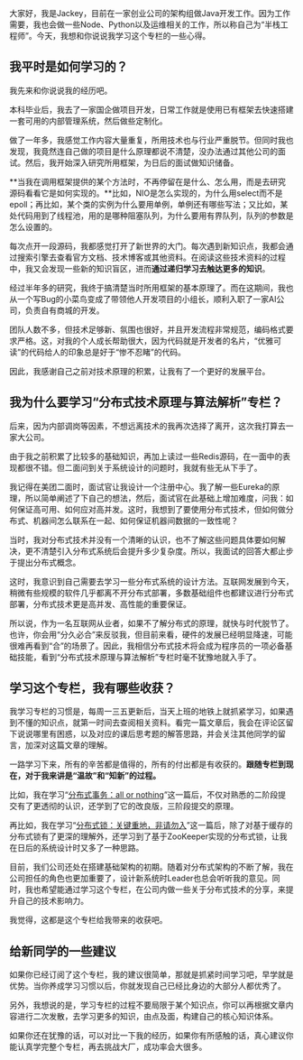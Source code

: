 
大家好，我是Jackey，目前在一家创业公司的架构组做Java开发工作。因为工作需要，我也会做一些Node、Python以及运维相关的工作，所以称自己为“半栈工程师”。今天，我想和你说说我学习这个专栏的一些心得。

## 我平时是如何学习的？

我先来和你说说我的经历吧。

本科毕业后，我去了一家国企做项目开发，日常工作就是使用已有框架去快速搭建一套可用的内部管理系统，然后做些定制化。

做了一年多，我感觉工作内容大量重复，所用技术也与行业严重脱节。但同时我也发现，我竟然连自己做的项目是什么原理都说不清楚，没办法通过其他公司的面试。然后，我开始深入研究所用框架，为日后的面试做知识储备。

**当我在调用框架提供的某个方法时，不再停留在是什么、怎么用，而是去研究源码看看它是如何实现的。**比如，NIO是怎么实现的，为什么用select而不是epoll；再比如，某个类的实例为什么要用单例，单例还有哪些写法；又比如，某处代码用到了线程池，用的是哪种阻塞队列，为什么要用有界队列，队列的参数是怎么设置的。

每次点开一段源码，我都感觉打开了新世界的大门。每次遇到新知识点，我都会通过搜索引擎去查看官方文档、技术博客或其他资料。在阅读这些技术资料的过程中，我又会发现一些新的知识盲区，进而**通过递归学习去触达更多的知识**。

经过半年多的研究，我终于搞清楚当时所用框架的基本原理了。而在这期间，我也从一个写Bug的小菜鸟变成了带领他人开发项目的小组长，顺利入职了一家AI公司，负责自有商城的开发。

团队人数不多，但技术足够新、氛围也很好，并且开发流程非常规范，编码格式要求严格。这，对我的个人成长帮助很大，因为代码就是开发者的名片，“优雅可读”的代码给人的印象总是好于“惨不忍睹”的代码。

因此，我感谢自己之前对技术原理的积累，让我有了一个更好的发展平台。

## 我为什么要学习“分布式技术原理与算法解析”专栏？

后来，因为内部调岗等因素，不想远离技术的我再次选择了离开，这次我打算去一家大公司。

由于我之前积累了比较多的基础知识，再加上读过一些Redis源码，在一面中的表现都很不错。但二面问到关于系统设计的问题时，我就有些无从下手了。

我记得在美团二面时，面试官让我设计一个注册中心。我了解一些Eureka的原理，所以简单阐述了下自己的想法，然后，面试官在此基础上增加难度，问我：如何保证高可用、如何应对高并发。这时，我想到了要使用分布式技术，但如何做分布式、机器间怎么联系在一起、如何保证机器间数据的一致性呢？

当时，我对分布式技术并没有一个清晰的认识，也不了解这些问题具体要如何解决，更不清楚引入分布式系统后会提升多少复杂度。所以，我面试的回答大都止步于提出分布式概念。

这时，我意识到自己需要去学习一些分布式系统的设计方法。互联网发展到今天，稍微有些规模的软件几乎都离不开分布式部署，多数基础组件也都建议进行分布式部署，分布式技术更是高并发、高性能的重要保证。

所以说，作为一名互联网从业者，如果不了解分布式的原理，就快与时代脱节了。也许，你会用“分久必合”来反驳我，但目前来看，硬件的发展已经明显降速，可能很难再看到“合”的场景了。因此，我相信分布式技术将会成为程序员的一项必备基础技能，看到“分布式技术原理与算法解析”专栏时毫不犹豫地就入手了。

## 学习这个专栏，我有哪些收获？

我学习专栏的习惯是，每周一三五更新后，当天上班的地铁上就抓紧学习，如果遇到不懂的知识点，就第一时间去查阅相关资料。看完一篇文章后，我会在评论区留下说说哪里有困惑，以及对应的课后思考题的解答思路，并会关注其他同学的留言，加深对这篇文章的理解。

一路学习下来，所有的辛苦都是值得的，所有的付出都是有收获的。**跟随专栏到现在，对于我来讲是“温故”和“知新”的过程。**

比如，我在学习“[分布式事务：all or nothing](https://time.geekbang.org/column/article/144970)”这一篇后，不仅对熟悉的二阶段提交有了更透彻的认识，还学到了它的改良版，三阶段提交的原理。

再比如，我在学习“[分布式锁：关键重地，非请勿入](https://time.geekbang.org/column/article/145505)”这一篇后，除了对基于缓存的分布式锁有了更深的理解外，还学习到了基于ZooKeeper实现的分布式锁，让我在日后的系统设计时又多了一种思路。

目前，我们公司还处在搭建基础架构的初期。随着对分布式架构的不断了解，我在公司担任的角色也更加重要了，设计新系统时Leader也总会听听我的意见。同时，我也希望能通过学习这个专栏，在公司内做一些关于分布式技术的分享，来提升自己的技术影响力。

我觉得，这都是这个专栏给我带来的收获吧。

## 给新同学的一些建议

如果你已经订阅了这个专栏，我的建议很简单，那就是抓紧时间学习吧，早学就是优势。当你养成学习习惯以后，你就发现自己已经比身边的大部分人都优秀了。

另外，我想说的是，学习专栏的过程不要局限于某个知识点，你可以再根据文章内容进行二次发散，去学习更多的知识，由点及面，构建自己的核心知识体系。

如果你还在犹豫的话，可以对比一下我的经历，如果你有所感触的话，真心建议你能认真学完整个专栏，再去挑战大厂，成功率会大很多。


